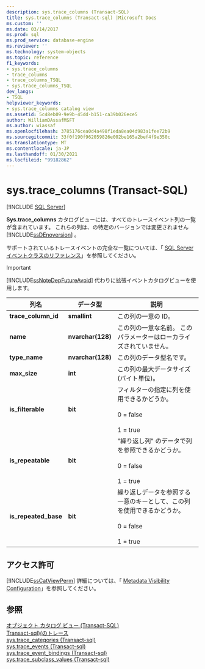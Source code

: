 ```yaml
---
description: sys.trace_columns (Transact-SQL)
title: sys.trace_columns (Transact-sql) |Microsoft Docs
ms.custom: ''
ms.date: 03/14/2017
ms.prod: sql
ms.prod_service: database-engine
ms.reviewer: ''
ms.technology: system-objects
ms.topic: reference
f1_keywords:
- sys.trace_columns
- trace_columns
- trace_columns_TSQL
- sys.trace_columns_TSQL
dev_langs:
- TSQL
helpviewer_keywords:
- sys.trace_columns catalog view
ms.assetid: 5c48eb09-9e9b-45dd-b151-ca39b026ece5
author: WilliamDAssafMSFT
ms.author: wiassaf
ms.openlocfilehash: 3785176cea0d4a498f1eda8ea04d983a1fee72b9
ms.sourcegitcommit: 33f0f190f962059826e002be165a2bef4f9e350c
ms.translationtype: MT
ms.contentlocale: ja-JP
ms.lasthandoff: 01/30/2021
ms.locfileid: "99182862"
---
```

# <a name="systrace_columns-transact-sql"></a>sys.trace_columns (Transact-SQL)
[!INCLUDE [SQL Server](../../includes/applies-to-version/sqlserver.md)]

  **Sys.trace_columns** カタログビューには、すべてのトレースイベント列の一覧が含まれています。 これらの列は、の特定のバージョンでは変更されません [!INCLUDE[ssDEnoversion](../../includes/ssdenoversion-md.md)] 。  
  
 サポートされているトレースイベントの完全な一覧については、「 [SQL Server イベントクラスのリファレンス](../../relational-databases/event-classes/sql-server-event-class-reference.md)」を参照してください。  
  
> [!IMPORTANT]  
>  [!INCLUDE[ssNoteDepFutureAvoid](../../includes/ssnotedepfutureavoid-md.md)] 代わりに拡張イベントカタログビューを使用します。  
  
|列名|データ型|説明|  
|-----------------|---------------|-----------------|  
|**trace_column_id**|**smallint**|この列の一意の ID。|  
|**name**|**nvarchar(128)**|この列の一意な名前。 このパラメーターはローカライズされていません。|  
|**type_name**|**nvarchar(128)**|この列のデータ型名です。|  
|**max_size**|**int**|この列の最大データサイズ (バイト単位)。|  
|**is_filterable**|**bit**|フィルターの指定に列を使用できるかどうか。<br /><br /> 0 = false<br /><br /> 1 = true|  
|**is_repeatable**|**bit**|"繰り返し列" のデータで列を参照できるかどうか。<br /><br /> 0 = false<br /><br /> 1 = true|  
|**is_repeated_base**|**bit**|繰り返しデータを参照する一意のキーとして、この列を使用できるかどうか。<br /><br /> 0 = false<br /><br /> 1 = true|  
  
## <a name="permissions"></a>アクセス許可  
 [!INCLUDE[ssCatViewPerm](../../includes/sscatviewperm-md.md)] 詳細については、「 [Metadata Visibility Configuration](../../relational-databases/security/metadata-visibility-configuration.md)」を参照してください。  
  
## <a name="see-also"></a>参照  
 [オブジェクト カタログ ビュー &#40;Transact-SQL&#41;](../../relational-databases/system-catalog-views/object-catalog-views-transact-sql.md)   
 [Transact-sql&#41;&#40;のトレース ](../../relational-databases/system-catalog-views/sys-traces-transact-sql.md)   
 [sys.trace_categories &#40;Transact-sql&#41;](../../relational-databases/system-catalog-views/sys-trace-categories-transact-sql.md)   
 [sys.trace_events &#40;Transact-sql&#41;](../../relational-databases/system-catalog-views/sys-trace-events-transact-sql.md)   
 [sys.trace_event_bindings &#40;Transact-sql&#41;](../../relational-databases/system-catalog-views/sys-trace-event-bindings-transact-sql.md)   
 [sys.trace_subclass_values &#40;Transact-sql&#41;](../../relational-databases/system-catalog-views/sys-trace-subclass-values-transact-sql.md)  
  
  

